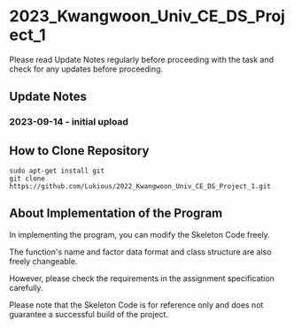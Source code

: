 # 2023_Kwangwoon_Univ_CE_DS_Project_1

Please read Update Notes regularly before proceeding with the task and check for any updates before proceeding.

## Update Notes
### 2023-09-14 - initial upload

## How to Clone Repository
```
sudo apt-get install git
git clone https://github.com/Lukious/2022_Kwangwoon_Univ_CE_DS_Project_1.git
```

## About Implementation of the Program
In implementing the program, you can modify the Skeleton Code freely.

The function's name and factor data format and class structure are also freely changeable.

However, please check the requirements in the assignment specification carefully.

Please note that the Skeleton Code is for reference only and does not guarantee a successful build of the project.
